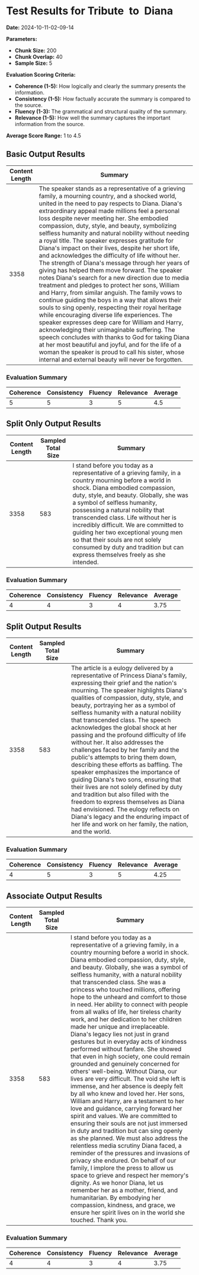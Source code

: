 
# Test Results for Tribute to Diana
**Date:** 2024-10-11-02-09-14

**Parameters:**
- **Chunk Size:** 200
- **Chunk Overlap:** 40
- **Sample Size:** 5

**Evaluation Scoring Criteria:**
- **Coherence (1-5):** How logically and clearly the summary presents the information.
- **Consistency (1-5):** How factually accurate the summary is compared to the source.
- **Fluency (1-3):** The grammatical and structural quality of the summary.
- **Relevance (1-5):** How well the summary captures the important information from the source.

**Average Score Range:** 1 to 4.5


## Basic Output Results

| Content Length | Summary |
|----------------|---------|
| 3358 | The speaker stands as a representative of a grieving family, a mourning country, and a shocked world, united in the need to pay respects to Diana. Diana's extraordinary appeal made millions feel a personal loss despite never meeting her. She embodied compassion, duty, style, and beauty, symbolizing selfless humanity and natural nobility without needing a royal title. The speaker expresses gratitude for Diana's impact on their lives, despite her short life, and acknowledges the difficulty of life without her. The strength of Diana's message through her years of giving has helped them move forward. The speaker notes Diana's search for a new direction due to media treatment and pledges to protect her sons, William and Harry, from similar anguish. The family vows to continue guiding the boys in a way that allows their souls to sing openly, respecting their royal heritage while encouraging diverse life experiences. The speaker expresses deep care for William and Harry, acknowledging their unimaginable suffering. The speech concludes with thanks to God for taking Diana at her most beautiful and joyful, and for the life of a woman the speaker is proud to call his sister, whose internal and external beauty will never be forgotten. |

### Evaluation Summary

| Coherence | Consistency | Fluency | Relevance | Average |
|-----------|-------------|---------|-----------|---------|
| 5 | 5 | 3 | 5 | 4.5 |

  
## Split Only Output Results

| Content Length | Sampled Total Size | Summary |
|----------------|--------------------|---------|
| 3358 | 583 | I stand before you today as a representative of a grieving family, in a country mourning before a world in shock. Diana embodied compassion, duty, style, and beauty. Globally, she was a symbol of selfless humanity, possessing a natural nobility that transcended class. Life without her is incredibly difficult. We are committed to guiding her two exceptional young men so that their souls are not solely consumed by duty and tradition but can express themselves freely as she intended. |

### Evaluation Summary

| Coherence | Consistency | Fluency | Relevance | Average |
|-----------|-------------|---------|-----------|---------|
| 4 | 4 | 3 | 4 | 3.75 |


## Split Output Results

| Content Length | Sampled Total Size | Summary |
|----------------|--------------------|---------|
| 3358 | 583 | The article is a eulogy delivered by a representative of Princess Diana's family, expressing their grief and the nation's mourning. The speaker highlights Diana's qualities of compassion, duty, style, and beauty, portraying her as a symbol of selfless humanity with a natural nobility that transcended class. The speech acknowledges the global shock at her passing and the profound difficulty of life without her. It also addresses the challenges faced by her family and the public's attempts to bring them down, describing these efforts as baffling. The speaker emphasizes the importance of guiding Diana's two sons, ensuring that their lives are not solely defined by duty and tradition but also filled with the freedom to express themselves as Diana had envisioned. The eulogy reflects on Diana's legacy and the enduring impact of her life and work on her family, the nation, and the world. |

### Evaluation Summary

| Coherence | Consistency | Fluency | Relevance | Average |
|-----------|-------------|---------|-----------|---------|
| 4 | 5 | 3 | 5 | 4.25 |

  
## Associate Output Results

| Content Length | Sampled Total Size | Summary |
|----------------|--------------------|---------|
| 3358 | 583 | I stand before you today as a representative of a grieving family, in a country mourning before a world in shock. Diana embodied compassion, duty, style, and beauty. Globally, she was a symbol of selfless humanity, with a natural nobility that transcended class. She was a princess who touched millions, offering hope to the unheard and comfort to those in need. Her ability to connect with people from all walks of life, her tireless charity work, and her dedication to her children made her unique and irreplaceable. Diana's legacy lies not just in grand gestures but in everyday acts of kindness performed without fanfare. She showed that even in high society, one could remain grounded and genuinely concerned for others' well-being. Without Diana, our lives are very difficult. The void she left is immense, and her absence is deeply felt by all who knew and loved her. Her sons, William and Harry, are a testament to her love and guidance, carrying forward her spirit and values. We are committed to ensuring their souls are not just immersed in duty and tradition but can sing openly as she planned. We must also address the relentless media scrutiny Diana faced, a reminder of the pressures and invasions of privacy she endured. On behalf of our family, I implore the press to allow us space to grieve and respect her memory's dignity. As we honor Diana, let us remember her as a mother, friend, and humanitarian. By embodying her compassion, kindness, and grace, we ensure her spirit lives on in the world she touched. Thank you. |

### Evaluation Summary

| Coherence | Consistency | Fluency | Relevance | Average |
|-----------|-------------|---------|-----------|---------|
| 4 | 4 | 3 | 4 | 3.75 |

    